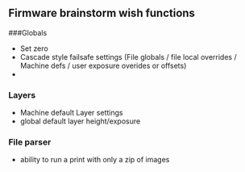 ## Firmware brainstorm wish functions

###Globals
- Set zero
- Cascade style failsafe settings (File globals / file local overrides / Machine defs / user exposure overides or offsets)
- 

### Layers
- Machine default Layer settings
- global default layer height/exposure

### File parser
- ability to run a print with only a zip of images
